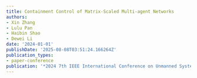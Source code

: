 ```yaml
---
title: Containment Control of Matrix-Scaled Multi-agent Networks
authors:
- Xin Zhang
- Lulu Pan
- Haibin Shao
- Dewei Li
date: '2024-01-01'
publishDate: '2025-08-08T03:51:24.166264Z'
publication_types:
- paper-conference
publication: '*2024 7th IEEE International Conference on Unmanned Systems*'
---
```

